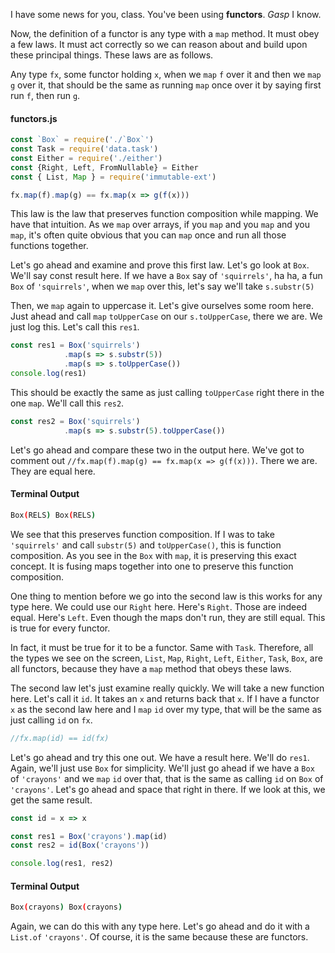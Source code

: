 I have some news for you, class. You've been using **functors**. *Gasp* I know.

Now, the definition of a functor is any type with a `map` method. It must obey a few laws. It must act correctly so we can reason about and build upon these principal things. These laws are as follows.

Any type `fx`, some functor holding `x`, when we `map` `f` over it and then we `map` `g` over it, that should be the same as running `map` once over it by saying first run `f`, then run `g`.

#### functors.js
```javascript
const `Box` = require('./`Box`')
const Task = require('data.task')
const Either = require('./either')
const {Right, Left, FromNullable} = Either
const { List, Map } = require('immutable-ext')

fx.map(f).map(g) == fx.map(x => g(f(x)))
```

This law is the law that preserves function composition while mapping. We have that intuition. As we `map` over arrays, if you `map` and you `map` and you `map`, it's often quite obvious that you can `map` once and run all those functions together.

Let's go ahead and examine and prove this first law. Let's go look at `Box`. We'll say const result here. If we have a `Box` say of `'squirrels'`, ha ha, a fun `Box` of `'squirrels'`, when we `map` over this, let's say we'll take `s.substr(5)`

Then, we `map` again to uppercase it. Let's give ourselves some room here. Just ahead and call `map` `toUpperCase` on our `s.toUpperCase`, there we are. We just log this. Let's call this `res1`.

```javascript
const res1 = Box('squirrels')
            .map(s => s.substr(5))
            .map(s => s.toUpperCase())
console.log(res1)
```

This should be exactly the same as just calling `toUpperCase` right there in the one `map`. We'll call this `res2`.

```javascript
const res2 = Box('squirrels')
            .map(s => s.substr(5).toUpperCase())
```

Let's go ahead and compare these two in the output here. We've got to comment out `//fx.map(f).map(g) == fx.map(x => g(f(x)))`. There we are. They are equal here.

#### Terminal Output
```bash
Box(RELS) Box(RELS)
```

We see that this preserves function composition. If I was to take `'squirrels'` and call `substr(5)` and `toUpperCase()`, this is function composition. As you see in the `Box` with `map`, it is preserving this exact concept. It is fusing maps together into one to preserve this function composition.

One thing to mention before we go into the second law is this works for any type here. We could use our `Right` here. Here's `Right`. Those are indeed equal. Here's `Left`. Even though the maps don't run, they are still equal. This is true for every functor.

In fact, it must be true for it to be a functor. Same with `Task`. Therefore, all the types we see on the screen, `List`, `Map`, `Right`, `Left`, `Either`, `Task`, `Box`, are all functors, because they have a `map` method that obeys these laws.

The second law let's just examine really quickly. We will take a new function here. Let's call it `id`. It takes an `x` and returns back that `x`. If I have a functor `x` as the second law here and I `map` `id` over my type, that will be the same as just calling `id` on `fx`.

```javascript
//fx.map(id) == id(fx)
```

Let's go ahead and try this one out. We have a result here. We'll do `res1`. Again, we'll just use `Box` for simplicity. We'll just go ahead if we have a `Box` of `'crayons'` and we `map` `id` over that, that is the same as calling `id` on `Box` of `'crayons'`. Let's go ahead and space that right in there. If we look at this, we get the same result.

```javascript
const id = x => x

const res1 = Box('crayons').map(id)
const res2 = id(Box('crayons'))

console.log(res1, res2)
```

#### Terminal Output
```bash
Box(crayons) Box(crayons)
```

Again, we can do this with any type here. Let's go ahead and do it with a `List.of` `'crayons'`. Of course, it is the same because these are functors.